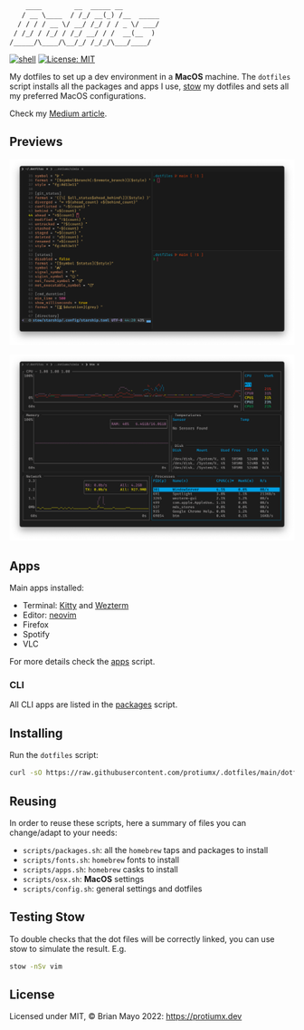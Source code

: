 ```
    ____        __  _____ __         
   / __ \____  / /_/ __(_) /__  _____
  / / / / __ \/ __/ /_/ / / _ \/ ___/
 / /_/ / /_/ / /_/ __/ / /  __(__  ) 
/_____/\____/\__/_/ /_/_/\___/____/
```

[![shell](https://github.com/protiumx/.dotfiles/actions/workflows/shell.yml/badge.svg)](https://github.com/protiumx/.dotfiles/actions/workflows/shell.yml)
[![License: MIT](https://img.shields.io/badge/License-MIT-yellow.svg)](https://opensource.org/licenses/MIT)

My dotfiles to set up a dev environment in a **MacOS** machine.
The `dotfiles` script installs all the packages and apps I use, [stow](https://www.gnu.org/software/stow/) my dotfiles and sets all my preferred MacOS configurations.

Check my [Medium article](https://medium.com/@protiumx/bash-gnu-stow-take-a-walk-while-your-new-macbook-is-being-set-up-351a6f2f9225).

## Previews

![preview 1](./preview-1.png)

![preview 2](./preview-2.png)

## Apps
Main apps installed:
- Terminal: [Kitty](https://github.com/kovidgoyal/kitty) and [Wezterm](https://wezfurlong.org/wezterm/)
- Editor: [neovim](https://neovim.io/)
- Firefox
- Spotify
- VLC

For more details check the [apps](./scripts/apps.sh) script.

### CLI
All CLI apps are listed in the [packages](./scripts/packages.sh) script.

## Installing

Run the `dotfiles` script:
```sh
curl -sO https://raw.githubusercontent.com/protiumx/.dotfiles/main/dotfiles
```

## Reusing

In order to reuse these scripts, here a summary of files you can change/adapt to your needs:

- `scripts/packages.sh`: all the `homebrew` taps and packages to install
- `scripts/fonts.sh`: `homebrew` fonts to install
- `scripts/apps.sh`: `homebrew` casks to install
- `scripts/osx.sh`: **MacOS** settings
- `scripts/config.sh`: general settings and dotfiles

## Testing Stow

To double checks that the dot files will be correctly linked, you can use stow to simulate the result. E.g.

```sh
stow -nSv vim
```

## License
Licensed under MIT, © Brian Mayo 2022: https://protiumx.dev

